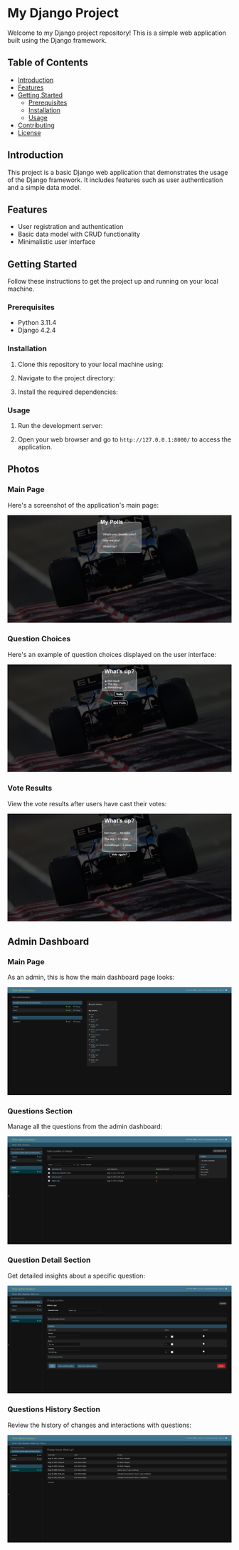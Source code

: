 # My Django Project

Welcome to my Django project repository! This is a simple web application built using the Django framework.

## Table of Contents
- [Introduction](#introduction)
- [Features](#features)
- [Getting Started](#getting-started)
  - [Prerequisites](#prerequisites)
  - [Installation](#installation)
  - [Usage](#usage)
- [Contributing](#contributing)
- [License](#license)

## Introduction
This project is a basic Django web application that demonstrates the usage of the Django framework. It includes features such as user authentication and a simple data model.

## Features
- User registration and authentication
- Basic data model with CRUD functionality
- Minimalistic user interface

## Getting Started
Follow these instructions to get the project up and running on your local machine.

### Prerequisites
- Python 3.11.4
- Django 4.2.4

### Installation
1. Clone this repository to your local machine using:

2. Navigate to the project directory:

3. Install the required dependencies:

### Usage
1. Run the development server:

2. Open your web browser and go to `http://127.0.0.1:8000/` to access the application.

## Photos

### Main Page

Here's a screenshot of the application's main page:

![Main Page](images/Screen%20Shot%202023-08-20%20at%2023.09.30-fullpage.png)

### Question Choices

Here's an example of question choices displayed on the user interface:

![Question Choices](images/Screen%20Shot%202023-08-20%20at%2023.09.38-fullpage.png)

### Vote Results

View the vote results after users have cast their votes:

![Vote Results](images/Screen%20Shot%202023-08-20%20at%2023.09.42-fullpage.png)

## Admin Dashboard

### Main Page

As an admin, this is how the main dashboard page looks:

![Admin Dashboard Main Page](images/Screen%20Shot%202023-08-20%20at%2023.09.55-fullpage.png)

### Questions Section

Manage all the questions from the admin dashboard:

![Admin Dashboard Questions](images/Screen%20Shot%202023-08-20%20at%2023.09.58-fullpage.png)

### Question Detail Section

Get detailed insights about a specific question:

![Admin Dashboard Question Detail](images/Screen%20Shot%202023-08-20%20at%2023.10.03-fullpage.png)

### Questions History Section

Review the history of changes and interactions with questions:

![Admin Dashboard Questions History](images/Screen%20Shot%202023-08-20%20at%2023.10.08-fullpage.png)





